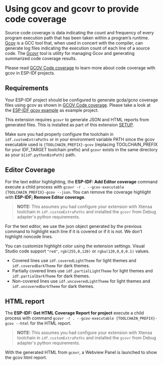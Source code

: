 # Using **gcov** and **gcovr** to provide code coverage

Source code coverage is data indicating the count and frequency of every program execution path that has been taken within a program’s runtime. [Gcov](https://en.wikipedia.org/wiki/Gcov) is a GCC tool that, when used in concert with the compiler, can generate log files indicating the execution count of each line of a source code. The [Gcovr](https://gcovr.com/) tool is utility for managing Gcov and generating summarized code coverage results.

Please read [GCOV Code coverage](https://docs.espressif.com/projects/esp-idf/en/latest/esp32/api-guides/app_trace.html#gcov-source-code-coverage) to learn more about code coverage with gcov in ESP-IDf projects.

## Requirements

Your ESP-IDF project should be configured to generate gcda/gcno coverage files using gcov as shown in [GCOV Code coverage](https://docs.espressif.com/projects/esp-idf/en/latest/esp32/api-guides/app_trace.html#gcov-source-code-coverage). Please take a look at the [ESP-IDF gcov example](https://github.com/espressif/esp-idf/tree/master/examples/system/gcov) as example project.

This extension requires `gcovr` to generate JSON and HTML reports from generated files. This is installed as part of this extension [SETUP](./SETUP.md).

Make sure you had properly configure the toolchain in `idf.customExtraPaths` or in your environment variable PATH since the gcov executable used is `{TOOLCHAIN_PREFIX}-gcov` (replacing TOOLCHAIN_PREFIX for your IDF_TARGET toolchain prefix) and `gcovr` exists in the same directory as your `${idf.pythonBinPath}` path.

## Editor Coverage

For the text editor highlighting, the **ESP-IDF: Add Editor coverage** command execute a child process with `gcovr -r . --gcov-executable {TOOLCHAIN_PREFIX}-gcov --json`. You can remove the coverage highlight with **ESP-IDF; Remove Editor coverage**.

> **NOTE:** This assumes you had configure your extension with Xtensa toolchain in `idf.customExtraPaths` and installed the `gcovr` from Debug adapter's python requirements.

For the text editor, we use the json object generated by the previous command to highlight each line if it is covered or if it is not. We don't highlight noncode lines.

You can customize highlight color using the extension settings. Visual Studio code support `"red"`, `rgb(255,0,120)` or `rgba(120,0,0,0.1)` values.

- Covered lines use `idf.coveredLightTheme` for light themes and `idf.coveredDarkTheme` for dark themes.
- Partially covered lines use `idf.partialLightTheme` for light themes and `idf.partialDarkTheme` for dark themes.
- Non-covered lines use `idf.uncoveredLightTheme` for light themes and `idf.uncoveredDarkTheme` for dark themes.

## HTML report

The **ESP-IDF: Get HTML Coverage Report for project** execute a child process with command `gcovr -r . --gcov-executable {TOOLCHAIN_PREFIX}-gcov --html` for the HTML report.

> **NOTE:** This assumes you had configure your extension with Xtensa toolchain in `idf.customExtraPaths` and installed the `gcovr` from Debug adapter's python requirements.

With the generated HTML from `gcovr`, a Webview Panel is launched to show the gcov html report.
